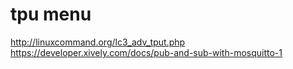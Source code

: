 # tpu menu
http://linuxcommand.org/lc3_adv_tput.php
https://developer.xively.com/docs/pub-and-sub-with-mosquitto-1